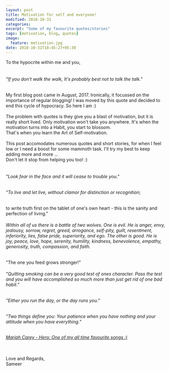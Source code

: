 ```yaml
---
layout: post
title: Motivation for self and everyone!
modified: 2018-10-31
categories: 
excerpt: "Some of my favourite quotes/stories"
tags: [motivation, blog, quotes]
image:
  feature: motivation.jpg
date: 2018-10-31T18:45:27+05:30
---
```


To the hypocrite within me and you,<br><br>
###### "If you don't walk the walk, It's probably best not to talk the talk."
My first blog post came in August, 2017. Ironically, it focussed on the importance of regular blogging! I was moved by this quote and decided to end this cycle of hypocracy. So here I am :)<br><br>
The problem with quotes is they give you a blast of motivation, but it is really short lived. Only motivation won't take you anywhere. It's when the motivation turns into a Habit, you start to blossom.<br>
That's when you learn the Art of Self-motivation.<br><br>
This post accomodates numerous quotes and short stories, for when I feel low or I need a boost for some mammoth task. I'll try my best to keep adding more and more ...<br>
Don't let it stop from helping you too! :)<br><br>
###### "Look fear in the face and it will cease to trouble you."
<!-- <br><br> -->
###### "To live and let live, without clamor for distinction or recognition;
to write truth first on the tablet of one's own heart - this is the sanity and perfection of living."
<!-- <br><br> -->
###### Within all of us there is a battle of two wolves. One is evil. He is anger, envy, jealousy, sorrow, regret, greed, arrogance, self-pity, guilt, resentment, inferiority, lies, false pride, superiority, and ego. The other is good. He is joy, peace, love, hope, serenity, humility, kindness, benevolence, empathy, generosity, truth, compassion, and faith.<br>
"The one you feed grows stronger!"
<!-- <br><br> -->
###### "Quitting smoking can be a very good test of ones character. Pass the test and you will have accomplished so much more than just get rid of one bad habit."
<!-- <br><br> -->
###### "Either you run the day, or the day runs you."
<!-- <br><br> -->
###### "Two things define you: Your patience when you have nothing and your attitude when you have everything."
<!-- <br><br> -->
###### [Mariah Carey - Hero: One of my all time favourite songs :)](https://www.youtube.com/watch?v=0IA3ZvCkRkQ)
<br>
Love and Regards,<br>
Sameer